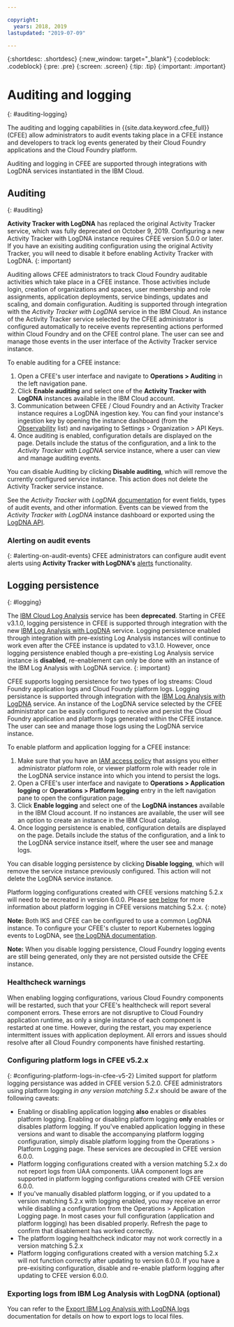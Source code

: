 ```yaml
---

copyright:
  years: 2018, 2019
lastupdated: "2019-07-09"

---
```


{:shortdesc: .shortdesc}
{:new_window: target="_blank"}
{:codeblock: .codeblock}
{:pre: .pre}
{:screen: .screen}
{:tip: .tip}
{:important: .important}    

# Auditing and logging
{: #auditing-logging}

The auditing and logging capabilities in {{site.data.keyword.cfee_full}} (CFEE) allow administrators to audit events taking place in a CFEE instance and developers to track log events generated by their Cloud Foundry applications and the Cloud Foundry platform.

Auditing and logging in CFEE are supported through integrations with LogDNA services instantiated in the IBM Cloud.

## Auditing
{: #auditing}

**Activity Tracker with LogDNA** has replaced the original Activity Tracker service, which was fully deprecated on October 9, 2019. Configuring a new Activity Tracker with LogDNA instance requires CFEE version 5.0.0 or later. If you have an exisiting auditing configuration using the original Activity Tracker, you will need to disable it before enabling Activity Tracker with LogDNA.
{: important}

Auditing allows CFEE administrators to track Cloud Foundry auditable activities which take place in a CFEE instance. Those activities include login, creation of organizations and spaces, user membership and role assignments, application deployments, service bindings, updates and scaling, and domain configuration. Auditing is supported through integration with the *Activity Tracker with LogDNA* service in the IBM Cloud. An instance of the Activity Tracker service selected by the CFEE administrator is configured automatically to receive events representing actions performed within Cloud Foundry and on the CFEE control plane.  The user can see and manage those events in the user interface of the Activity Tracker service instance.

To enable auditing for a CFEE instance:

1. Open a CFEE's user interface and navigate to **Operations > Auditing** in the left navigation pane.
2. Click **Enable auditing** and select one of the **Activity Tracker with LogDNA** instances available in the IBM Cloud account.
3. Communication between CFEE / Cloud Foundry and an Activity Tracker instance requires a LogDNA ingestion key. You can find your instance's ingestion key by opening the instance dashboard (from the [Observability](/observe/activitytracker) list) and navigating to Settings > Organization > API Keys.
4. Once auditing is enabled, configuration details are displayed on the page. Details include the status of the configuration, and a link to the *Activity Tracker with LogDNA* service instance, where a user can view and manage auditing events.

You can disable Auditing by clicking **Disable auditing**, which will remove the currently configured service instance. This action does not delete the Activity Tracker service instance.

See the *Activity Tracker with LogDNA* [documentation](/docs/services/Activity-Tracker-with-LogDNA) for event fields, types of audit events, and other information. Events can be viewed from the *Activity Tracker with LogDNA* instance dashboard or exported using the [LogDNA API](https://docs.logdna.com/reference#v1export-1).

### Alerting on audit events
{: #alerting-on-audit-events}
CFEE administrators can configure audit event alerts using **Activity Tracker with LogDNA's** [alerts](/docs/services/Activity-Tracker-with-LogDNA?topic=logdnaat-alerts) functionality.

## Logging persistence
{: #logging}

The [IBM Cloud Log Analysis](https://www.ibm.com/blogs/cloud-archive/2019/03/deprecating-ibm-cloud-log-analysis/) service has been **deprecated**. Starting in CFEE v3.1.0, logging persistence in CFEE is supported through integration with the new [IBM Log Analysis with LogDNA](/docs/services/Log-Analysis-with-LogDNA) service. Logging persistence enabled through integration with pre-existing Log Analysis instances will continue to work even after the CFEE instance is updated to v3.1.0.  However, once logging persistence enabled though a pre-existing Log Analysis service instance is **disabled**, re-enablement can only be done with an instance of the IBM Log Analysis with LogDNA service.
{: important}

CFEE supports logging persistence for two types of log streams: Cloud Foundry application logs and Cloud Foundy platform logs. Logging persistance is supported through integration with the [IBM Log Analysis with LogDNA](/docs/services/Log-Analysis-with-LogDNA) service. An instance of the LogDNA service selected by the CFEE administrator can be easily configured to receive and persist the Cloud Foundry application and platform logs generated within the CFEE instance. The user can see and manage those logs using the LogDNA service instance.

To enable platform and application logging for a CFEE instance:

1. Make sure that you have an [IAM access policy](https://cloud.ibm.com/iam/#/users) that assigns you either administrator platform role, or viewer platform role with reader role in the LogDNA service instance into which you intend to persist the logs.
2. Open a CFEE's user interface and navigate to **Operations > Application logging** or **Operations > Platform logging** entry in the left navigation pane to open the configuration page.
3. Click **Enable logging** and select one of the **LogDNA instances** available in the IBM Cloud account.  If no instances are available, the user will see an option to create an instance in the IBM Cloud catalog.
4. Once logging persistence is enabled, configuration details are displayed on the page. Details include the status of the configuration, and a link to the LogDNA service instance itself, where the user see and manage logs.

You can disable logging persistence by clicking **Disable logging**, which will remove the service instance previously configured. This action will not delete the LogDNA service instance.

Platform logging configurations created with CFEE versions matching 5.2.x will need to be recreated in version 6.0.0. Please [see below](#configuring-platform-logs-in-cfee-v5-2) for more information about platform logging in CFEE versions matching 5.2.x.
{: note}

**Note:** Both IKS and CFEE can be configured to use a common LogDNA instance. To configure your CFEE's cluster to report Kubernetes logging events to LogDNA, see <a href="/docs/services/Log-Analysis-with-LogDNA?topic=LogDNA-kube">the LogDNA documentation</a>.

**Note:** When you disable logging persistence, Cloud Foundry logging events are still being generated, only they are not persisted outside the CFEE instance.

### Healthcheck warnings
When enabling logging configurations, various Cloud Foundry components will be restarted, such that your CFEE's healthcheck will report several component errors. These errors are not disruptive to Cloud Foundry application runtime, as only a single instance of each component is restarted at one time. However, during the restart, you may experience intermittent issues with application deployment. All errors and issues should resolve after all Cloud Foundry components have finished restarting.

### Configuring platform logs in CFEE v5.2.x
{: #configuring-platform-logs-in-cfee-v5-2}
Limited support for platform logging persistance was added in CFEE version 5.2.0. CFEE administrators using platform logging _in any version matching 5.2.x_ should be aware of the following caveats: 
- Enabling or disabling application logging **also** enables or disables platform logging. Enabling or disabling platform logging **only** enables or disables platform logging. If you've enabled application logging in these versions and want to disable the accompanying platform logging configuration, simply disable platform logging from the Operations > Platform Logging page. These services are decoupled in CFEE version 6.0.0.
- Platform logging configurations created with a version matching 5.2.x do not report logs from UAA components. UAA component logs are supported in platform logging configurations created with CFEE version 6.0.0.
- If you've manually disabled platform logging, or if you updated to a version matching 5.2.x with logging enabled, you may receive an error while disabling a configuration from the Operations > Application Logging page. In most cases your full configuration (application and platform logging) has been disabled properly. Refresh the page to confirm that disablement has worked correctly.
- The platform logging healthcheck indicator may not work correctly in a version matching 5.2.x
- Platform logging configurations created with a version matching 5.2.x will not function correctly after updating to version 6.0.0. If you have a pre-exisiting configuration, disable and re-enable platform logging after updating to CFEE version 6.0.0.

### Exporting logs from IBM Log Analysis with LogDNA (optional)

You can refer to the [Export IBM Log Analysis with LogDNA logs](/docs/services/Log-Analysis-with-LogDNA?topic=LogDNA-export) documentation for details on how to export logs to local files.


